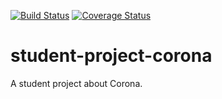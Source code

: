 [![Build Status](https://travis-ci.org/frdedynamics/student-project-corona.svg?branch=master)](https://travis-ci.org/frdedynamics/student-project-corona) [![Coverage Status](https://coveralls.io/repos/github/frdedynamics/student-project-corona/badge.svg?branch=master)](https://coveralls.io/github/frdedynamics/student-project-corona?branch=master)

# student-project-corona
A student project about Corona. 

